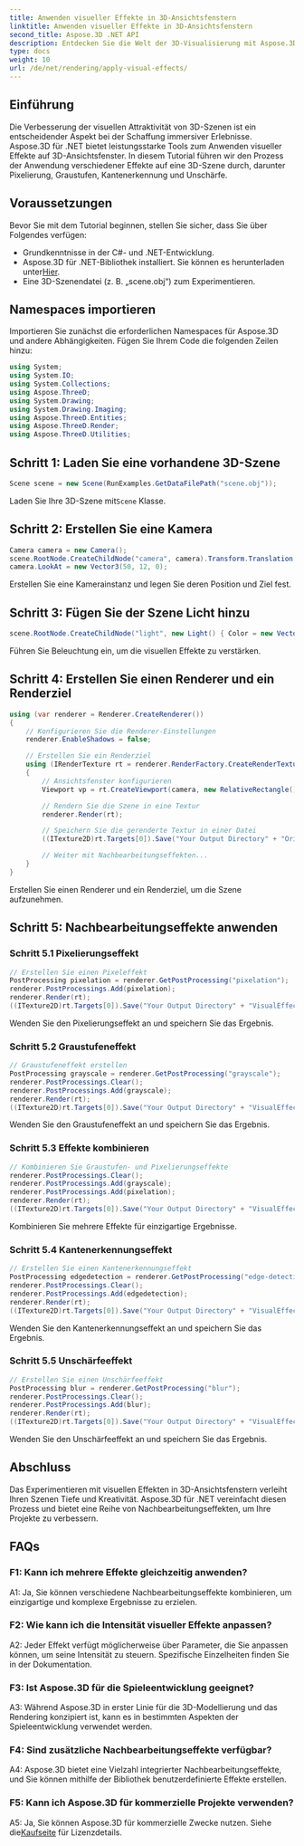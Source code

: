 ```yaml
---
title: Anwenden visueller Effekte in 3D-Ansichtsfenstern
linktitle: Anwenden visueller Effekte in 3D-Ansichtsfenstern
second_title: Aspose.3D .NET API
description: Entdecken Sie die Welt der 3D-Visualisierung mit Aspose.3D für .NET. Erfahren Sie anhand von Schritt-für-Schritt-Anleitungen, wie Sie fesselnde visuelle Effekte auf Ihre Szenen anwenden. Werten Sie Ihre Projekte mit Pixelierung, Graustufen, Kantenerkennung und Unschärfeeffekten auf.
type: docs
weight: 10
url: /de/net/rendering/apply-visual-effects/
---
```

## Einführung

Die Verbesserung der visuellen Attraktivität von 3D-Szenen ist ein entscheidender Aspekt bei der Schaffung immersiver Erlebnisse. Aspose.3D für .NET bietet leistungsstarke Tools zum Anwenden visueller Effekte auf 3D-Ansichtsfenster. In diesem Tutorial führen wir den Prozess der Anwendung verschiedener Effekte auf eine 3D-Szene durch, darunter Pixelierung, Graustufen, Kantenerkennung und Unschärfe.

## Voraussetzungen

Bevor Sie mit dem Tutorial beginnen, stellen Sie sicher, dass Sie über Folgendes verfügen:

- Grundkenntnisse in der C#- und .NET-Entwicklung.
-  Aspose.3D für .NET-Bibliothek installiert. Sie können es herunterladen unter[Hier](https://releases.aspose.com/3d/net/).
- Eine 3D-Szenendatei (z. B. „scene.obj“) zum Experimentieren.

## Namespaces importieren

Importieren Sie zunächst die erforderlichen Namespaces für Aspose.3D und andere Abhängigkeiten. Fügen Sie Ihrem Code die folgenden Zeilen hinzu:

```csharp
using System;
using System.IO;
using System.Collections;
using Aspose.ThreeD;
using System.Drawing;
using System.Drawing.Imaging;
using Aspose.ThreeD.Entities;
using Aspose.ThreeD.Render;
using Aspose.ThreeD.Utilities;
```

## Schritt 1: Laden Sie eine vorhandene 3D-Szene

```csharp
Scene scene = new Scene(RunExamples.GetDataFilePath("scene.obj"));
```

 Laden Sie Ihre 3D-Szene mit`Scene` Klasse.

## Schritt 2: Erstellen Sie eine Kamera

```csharp
Camera camera = new Camera();
scene.RootNode.CreateChildNode("camera", camera).Transform.Translation = new Vector3(2, 44, 66);
camera.LookAt = new Vector3(50, 12, 0);
```

Erstellen Sie eine Kamerainstanz und legen Sie deren Position und Ziel fest.

## Schritt 3: Fügen Sie der Szene Licht hinzu

```csharp
scene.RootNode.CreateChildNode("light", new Light() { Color = new Vector3(Color.White), LightType = LightType.Point }).Transform.Translation = new Vector3(26, 57, 43);
```

Führen Sie Beleuchtung ein, um die visuellen Effekte zu verstärken.

## Schritt 4: Erstellen Sie einen Renderer und ein Renderziel

```csharp
using (var renderer = Renderer.CreateRenderer())
{
    // Konfigurieren Sie die Renderer-Einstellungen
    renderer.EnableShadows = false;

    // Erstellen Sie ein Renderziel
    using (IRenderTexture rt = renderer.RenderFactory.CreateRenderTexture(new RenderParameters(), 1, 1024, 1024))
    {
        // Ansichtsfenster konfigurieren
        Viewport vp = rt.CreateViewport(camera, new RelativeRectangle() { ScaleWidth = 1, ScaleHeight = 1 });

        // Rendern Sie die Szene in eine Textur
        renderer.Render(rt);

        // Speichern Sie die gerenderte Textur in einer Datei
        ((ITexture2D)rt.Targets[0]).Save("Your Output Directory" + "Original_viewport_out.png", ImageFormat.Png);

        // Weiter mit Nachbearbeitungseffekten...
    }
}
```

Erstellen Sie einen Renderer und ein Renderziel, um die Szene aufzunehmen.

## Schritt 5: Nachbearbeitungseffekte anwenden

### Schritt 5.1 Pixelierungseffekt

```csharp
// Erstellen Sie einen Pixeleffekt
PostProcessing pixelation = renderer.GetPostProcessing("pixelation");
renderer.PostProcessings.Add(pixelation);
renderer.Render(rt);
((ITexture2D)rt.Targets[0]).Save("Your Output Directory" + "VisualEffect_pixelation_out.png", ImageFormat.Png);
```

Wenden Sie den Pixelierungseffekt an und speichern Sie das Ergebnis.

### Schritt 5.2 Graustufeneffekt

```csharp
// Graustufeneffekt erstellen
PostProcessing grayscale = renderer.GetPostProcessing("grayscale");
renderer.PostProcessings.Clear();
renderer.PostProcessings.Add(grayscale);
renderer.Render(rt);
((ITexture2D)rt.Targets[0]).Save("Your Output Directory" + "VisualEffect_grayscale_out.png", ImageFormat.Png);
```

Wenden Sie den Graustufeneffekt an und speichern Sie das Ergebnis.

### Schritt 5.3 Effekte kombinieren

```csharp
// Kombinieren Sie Graustufen- und Pixelierungseffekte
renderer.PostProcessings.Clear();
renderer.PostProcessings.Add(grayscale);
renderer.PostProcessings.Add(pixelation);
renderer.Render(rt);
((ITexture2D)rt.Targets[0]).Save("Your Output Directory" + "VisualEffect_grayscale+pixelation_out.png", ImageFormat.Png);
```

Kombinieren Sie mehrere Effekte für einzigartige Ergebnisse.

### Schritt 5.4 Kantenerkennungseffekt

```csharp
// Erstellen Sie einen Kantenerkennungseffekt
PostProcessing edgedetection = renderer.GetPostProcessing("edge-detection");
renderer.PostProcessings.Clear();
renderer.PostProcessings.Add(edgedetection);
renderer.Render(rt);
((ITexture2D)rt.Targets[0]).Save("Your Output Directory" + "VisualEffect_edgedetection_out.png", ImageFormat.Png);
```

Wenden Sie den Kantenerkennungseffekt an und speichern Sie das Ergebnis.

### Schritt 5.5 Unschärfeeffekt

```csharp
// Erstellen Sie einen Unschärfeeffekt
PostProcessing blur = renderer.GetPostProcessing("blur");
renderer.PostProcessings.Clear();
renderer.PostProcessings.Add(blur);
renderer.Render(rt);
((ITexture2D)rt.Targets[0]).Save("Your Output Directory" + "VisualEffect_blur_out.png", ImageFormat.Png);
```

Wenden Sie den Unschärfeeffekt an und speichern Sie das Ergebnis.

## Abschluss

Das Experimentieren mit visuellen Effekten in 3D-Ansichtsfenstern verleiht Ihren Szenen Tiefe und Kreativität. Aspose.3D für .NET vereinfacht diesen Prozess und bietet eine Reihe von Nachbearbeitungseffekten, um Ihre Projekte zu verbessern.

## FAQs

### F1: Kann ich mehrere Effekte gleichzeitig anwenden?

A1: Ja, Sie können verschiedene Nachbearbeitungseffekte kombinieren, um einzigartige und komplexe Ergebnisse zu erzielen.

### F2: Wie kann ich die Intensität visueller Effekte anpassen?

A2: Jeder Effekt verfügt möglicherweise über Parameter, die Sie anpassen können, um seine Intensität zu steuern. Spezifische Einzelheiten finden Sie in der Dokumentation.

### F3: Ist Aspose.3D für die Spieleentwicklung geeignet?

A3: Während Aspose.3D in erster Linie für die 3D-Modellierung und das Rendering konzipiert ist, kann es in bestimmten Aspekten der Spieleentwicklung verwendet werden.

### F4: Sind zusätzliche Nachbearbeitungseffekte verfügbar?

A4: Aspose.3D bietet eine Vielzahl integrierter Nachbearbeitungseffekte, und Sie können mithilfe der Bibliothek benutzerdefinierte Effekte erstellen.

### F5: Kann ich Aspose.3D für kommerzielle Projekte verwenden?

 A5: Ja, Sie können Aspose.3D für kommerzielle Zwecke nutzen. Siehe die[Kaufseite](https://purchase.aspose.com/buy) für Lizenzdetails.